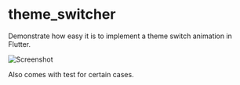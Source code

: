 # theme_switcher

Demonstrate how easy it is to implement a theme switch animation in Flutter.

![Screenshot](https://i.imgur.com/WKxGJTi.gif)

Also comes with test for certain cases.

